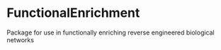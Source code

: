 # FunctionalEnrichment
Package for use in functionally enriching reverse engineered biological networks
